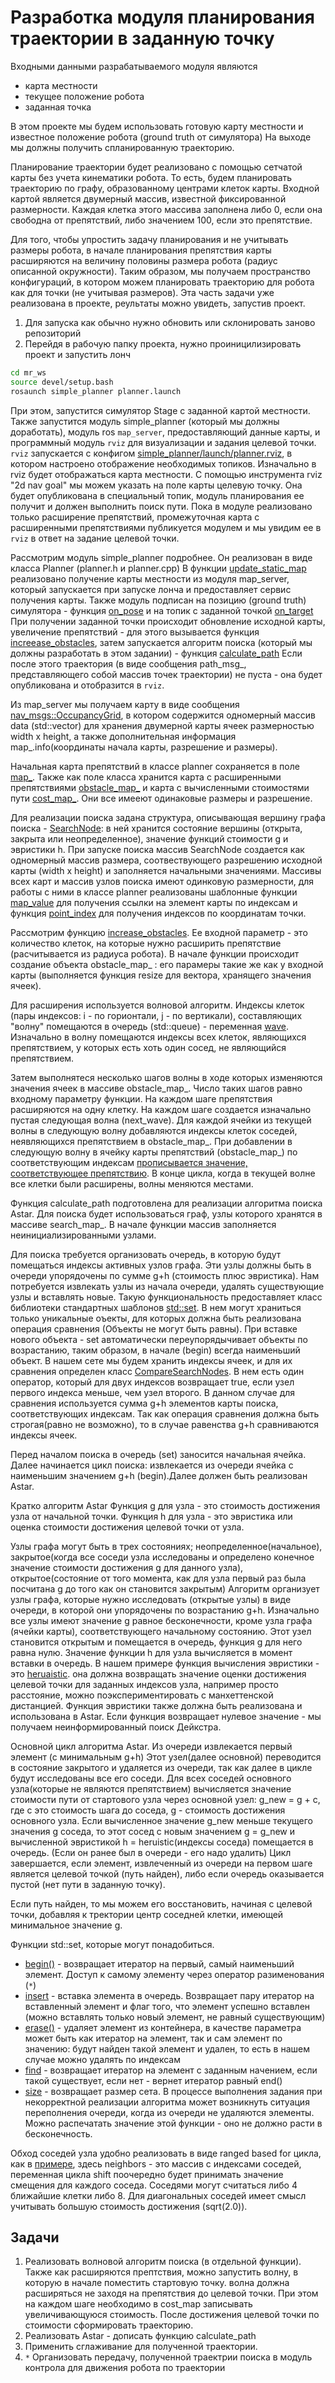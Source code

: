 # Разработка модуля планирования траектории в заданную точку
Входными данными разрабатываемого модуля являются
- карта местности
- текущее положение робота
- заданная точка

В этом проекте мы будем использовать готовую карту местности и известное положение робота (ground truth от симулятора)
На выходе мы должны получить спланированную траекторию.

Планирование траектории будет реализовано с помощью сетчатой карты без учета кинематики робота. То есть, будем планировать траекторию по графу, образованному центрами клеток карты.
Входной картой является двумерный массив, известной фиксированной размерности. Каждая клетка этого массива заполнена либо 0, если она свободна от препятствий, либо значением 100, если это препятствие.

Для того, чтобы упростить задачу планирования и не учитывать размеры робота, в начале планирования препятствия карты расширяются на величину половины размера робота (радиус описанной окружности). Таким образом, мы получаем пространство конфигураций, в котором можем планировать траекторию для робота как для точки (не учитывая размеров). Эта часть задачи уже реализована в проекте, реультаты можно увидеть, запустив проект.

1. Для запуска как обычно нужно обновить или склонировать заново репозиторий
2. Перейдя в рабочую папку проекта, нужно проиницилизировать проект и запустить лонч
```bash
cd mr_ws
source devel/setup.bash
rosaunch simple_planner planner.launch
```
При этом, запустится симулятор Stage с заданной картой местности. Также запустится модуль simple_planner (который мы должны доработать), модуль ros `map_server`, предоставляющий данные карты, и программный модуль `rviz` для визуализации и задания целевой точки. `rviz` запускается с конфигом [simple_planner/launch/planner.rviz](https://github.com/AndreyMinin/MobileRobots/blob/master/mr_ws/src/simple_planner/launch/planner.rviz), в котором настроено отображение необходимых топиков. Изначально в rviz будет отображаться карта местности.
С помощью инструмента rviz "2d nav goal" мы можем указать на поле карты целевую точку. Она будет опубликована в специальный топик, модуль планирования ее получит и должен выполнить поиск пути. Пока в модуле реализовано только расширение препятствий, промежуточная карта с расширенными препятствиями публикуется модулем и мы увидим ее в `rviz` в ответ на задание целевой точки.

Рассмотрим модуль simple_planner подробнее.
Он реализован в виде класса Planner (planner.h и planner.cpp)
В функции [update_static_map](https://github.com/AndreyMinin/MobileRobots/blob/master/mr_ws/src/simple_planner/src/planner.cpp#L56) реализовано получение карты местности из модуля map_server, который запускается при запуске лонча и предоставляет сервис получения карты.
Также модуль подписан на позицию (ground truth) симулятора - функция [on_pose](https://github.com/AndreyMinin/MobileRobots/blob/master/mr_ws/src/simple_planner/src/planner.cpp#L25) и на топик с заданной точкой [on_target](https://github.com/AndreyMinin/MobileRobots/blob/master/mr_ws/src/simple_planner/src/planner.cpp#L25)
При получении заданной точки происходит обновление исходной карты, увеличение препятствий - для этого вызывается функция [increease_obstacles](https://github.com/AndreyMinin/MobileRobots/blob/master/mr_ws/src/simple_planner/src/planner.cpp#L42), затем запускается алгоритм поиска (который мы должны разработать в этом задании) - функция [calculate_path](https://github.com/AndreyMinin/MobileRobots/blob/master/mr_ws/src/simple_planner/src/planner.cpp#L45)
Если после этого траектория (в виде сообщения path_msg_, представляющего собой массив точек траектории) не пуста - она будет опубликована и отобразится в `rviz`.

Из map_server мы получаем карту в виде сообщения [nav_msgs::OccupancyGrid](http://docs.ros.org/en/melodic/api/nav_msgs/html/msg/OccupancyGrid.html), в котором содержится одномерный массив data (std::vector) для хранения двумерной карты ячеек размерностью width x height, а также дополнительная информация map_.info(координаты начала карты, разрешение и размеры).

Начальная карта препятствий в классе planner сохраняется в поле [map_](https://github.com/AndreyMinin/MobileRobots/blob/master/mr_ws/src/simple_planner/src/planner.h#L76). Также как поле класса хранится карта с расширенными препятствиями [obstacle_map_](https://github.com/AndreyMinin/MobileRobots/blob/master/mr_ws/src/simple_planner/src/planner.h#L77) и карта с вычисленными стоимостями пути [cost_map_](https://github.com/AndreyMinin/MobileRobots/blob/master/mr_ws/src/simple_planner/src/planner.h#L78). Они все имееют одинаковые размеры и разрешение.

Для реализации поиска задана структура, описывающая вершину графа поиска - [SearchNode](https://github.com/AndreyMinin/MobileRobots/blob/master/mr_ws/src/simple_planner/src/planner.h#L18): в ней хранится состояние вершины (открыта, закрыта или неопределенное), значение функций стоимости g и эвристики h. При запуске поиска массив SearchNode создается как одномерный массив размера, соотвествующего разрешению исходной карты (width x height) и заполняется начальными значениями.
Массивы всех карт и массив узлов поиска имеют одинковую размерности, для работы с ними в классе planner реализованы шаблонные функции [map_value](https://github.com/AndreyMinin/MobileRobots/blob/master/mr_ws/src/simple_planner/src/planner.h#L61) для получения ссылки на элемент карты по индексам и функция [point_index](https://github.com/AndreyMinin/MobileRobots/blob/master/mr_ws/src/simple_planner/src/planner.h#L67) для получения индексов по координатам точки.

Рассмотрим функцию [increase_obstacles](https://github.com/AndreyMinin/MobileRobots/blob/master/mr_ws/src/simple_planner/src/planner.cpp#L74). Ее входной параметр - это количество клеток, на которые нужно расширить препятствие (расчитывается из радиуса робота). В начале функции происходит создание объекта obstacle_map_ : его парамеры такие же как у входной карты (выполняется функция resize для вектора, хранящего значения ячеек). 

Для расширения используется волновой алгоритм. Индексы клеток (пары индексов: i - по горионтали, j - по вертикали), составляющих "волну" помещаются в очередь (std::queue) - переменная [wave](https://github.com/AndreyMinin/MobileRobots/blob/master/mr_ws/src/simple_planner/src/planner.cpp#L81). Изначально в волну помещаются индексы всех клеток, являющихся препятствием, у которых есть хоть один сосед, не являющийся препятствием.  

Затем выполнятеся несколько шагов волны в ходе которых изменяются значения ячеек в массиве obstacle_map_. Число таких шагов равно входному параметру функции. На каждом шаге препятствия расширяются на одну клетку.
На каждом шаге создается изначально пустая следующая волна (next_wave). Для каждой ячейки из текущей волны в следующую волну добавляются индексы клеток соседей, неявляющихся препятствием в obstacle_map_. При добавлении в следующую волну в ячейку карты препятствий (obstacle_map_) по соответствующим индексам [прописывается значение, соответствующее препятствию](https://github.com/AndreyMinin/MobileRobots/blob/master/mr_ws/src/simple_planner/src/planner.cpp#L127). В конце цикла, когда в текущей волне все клетки были расширены, волны меняются местами.

Функция calculate_path подготовлена для реализации алгоритма поиска Astar. Для поиска будет использоваться граф, узлы которого хранятся в массиве search_map_. В начале функции массив заполняется неинициализированными узлами.

Для поиска требуется организовать очередь, в которую будут помещаться индексы активных узлов графа. Эти узлы должны быть в очереди упорядочены по сумме g+h (стоимость плюс эвристика). Нам потребуется извлекать узлы из начала очереди, удалять существующие узлы и вставлять новые. Такую функциональность предоставляет класс библиотеки стандартных шаблонов [std::set](https://en.cppreference.com/w/cpp/container/set). В нем могут храниться только уникальные оъекты, для которых должна быть реализована операция сравнения (Объекты не могут быть равны). При вставке нового объекта - set автоматически переупорядычивает объекты по возрастанию, таким образом, в начале (begin) всегда наименьший объект. В нашем сете мы будем хранить индексы ячеек, и для их сравнения определен класс [CompareSearchNodes](https://github.com/AndreyMinin/MobileRobots/blob/master/mr_ws/src/simple_planner/src/planner.cpp#L141). В нем есть один оператор, который для двух индексов возвращает true, если узел первого индекса меньше, чем узел второго. В данном случае для сравнения используется сумма g+h элементов карты поиска, соответствующих индексам. Так как операция сравнения должна быть строгая(равно не возможно), то в случае равенства g+h сравниваются индексы ячеек. 

Перед началом поиска в очередь (set) заносится начальная ячейка. 
Далее начинается цикл поиска: извлекается из очереди ячейка с наименьшим значением g+h (begin).Далее должен быть реализован Astar.


Кратко алгоритм Astar
Функция g для узла - это стоимость достижения узла от начальной точки.
Функция h для узла - это эвристика или оценка стоимости достижения целевой точки от узла.

Узлы графа могут быть в трех состояниях; неопределенное(начальное), закрытое(когда все соседи узла исследованы и определено конечное значение стоимости достижения g для данного узла), открытое(состояние от того момента, как для узла первый раз была посчитана g до того как он становится закрытым)
Алгоритм организует узлы графа, которые нужно исследовать (открытые узлы) в виде очереди, в которой они упорядочены по возрастанию g+h. Изначально все узлы имеют значение g равное бесконечности, кроме узла графа (ячейки карты), соответствующего начальному состоянию. Этот узел становится открытым и помещается в очередь, функция g для него равна нулю. Значение функции h для узла вычисляется в момент вставки в очередь. В нашем примере функция вычисления эвристики - это [heruaistic](https://github.com/AndreyMinin/MobileRobots/blob/master/mr_ws/src/simple_planner/src/planner.cpp#L137). она должна возвращать значение оценки достижения целевой точки для заданных индексов узла, например просто расстояние, можно поэкспериментировать с манхеттенской дистанцией. Функция эвристики также должна быть реализована и использована в Astar. Если функция возвращает нулевое значение - мы получаем неинформированный поиск Дейкстра.

Основной цикл алгоритма Astar.
Из очереди извлекается первый элемент (с минимальным g+h)
Этот узел(далее основной) переводится в состояние закрытого и удаляется из очереди, так как далее в цикле будут исследованы все его соседи.
Для всех соседей основного узла(которые не являются препятствием) вычисляется значение стоимости пути от стартового узла через основной узел: g_new = g + c, где с это стоимость шага до соседа, g - стоимость достижения основного узла. Если вычисленное значение g_new меньше текущего значения g соседа, то этот сосед с новым значением g = g_new и вычисленной эвристикой h = heruistic(индексы соседа) помещается в очередь. (Если он ранее был в очереди - его надо удалить)
Цикл завершается, если элемент, извлеченный из очереди на первом шаге является целевой точкой (путь найден), либо если очередь оказывается пустой (нет пути в заданную точку).

Если путь найден, то мы можем его восстановить, начиная с целевой точки, добавляя к тректории центр соседней клетки, имеющей минимальное значение g.

Функции std::set, которые могут понадобиться.
- [begin()](https://en.cppreference.com/w/cpp/container/set/begin) - возвращает итератор на первый, самый наименьший элемент. Доступ к самому элементу через оператор разименования (`*`)
- [insert](https://en.cppreference.com/w/cpp/container/set/insert) - вставка элемента в очередь. Возвращает пару итератор на вставленный элемент и флаг того, что элемент успешно вставлен (можно вставлять только новый элемент, не равный существующим)
- [erase()](https://en.cppreference.com/w/cpp/container/set/erase) - удаляет элемент из контейнера, в качестве параметра может быть как итератор на элемент, так и сам элемент по значению: будут найден такой элемент и удален, то есть в нашем случае можно удалять по индексам 
- [find](https://en.cppreference.com/w/cpp/container/set/find) - возвращает итератор на элемент с заданным начением, если такой существует, если нет - вернет итератор равный end()
- [size](https://en.cppreference.com/w/cpp/container/set/size) - возвращает размер сета. В процессе выполнения задания при некорректной реализации алгоритма может возникнуть ситуация переполнения очереди, когда из очереди не удаляются элементы. Можно распечатать значение этой функции - оно не должно расти в бесконечность.

Обход соседей узла удобно реализовать в виде ranged based for цикла, как в [примере](https://github.com/AndreyMinin/MobileRobots/blob/master/mr_ws/src/simple_planner/src/planner.cpp#L116), здесь neighbors - это массив с индексами соседей, переменная цикла shift поочередно будет принимать значение смещения для каждого соседа. Соседями могут считаться либо 4 ближайшие клетки либо 8. Для диагональных соседей имеет смысл учитывать большую стоимость достижения (sqrt(2.0)).

## Задачи
1. Реализовать волновой алгоритм поиска (в отдельной функции). Также как расширяются прептствия, можно запустить волну, в которую в начале поместить стартовую точку. волна должна расширяться не заходя на препятствия до целевой точки. При этом на каждом шаге необходимо в cost_map записывать увеличивающуюся стоимость. После достижения целевой точки по стоимости сформировать траекторию.
2. Реализовать Astar - дописать функцию calculate_path
3. Применить сглаживание для полученной траектории.
4. `*` Организовать передачу, полученной траектрии поиска в модуль контрола для движения робота по траектории
